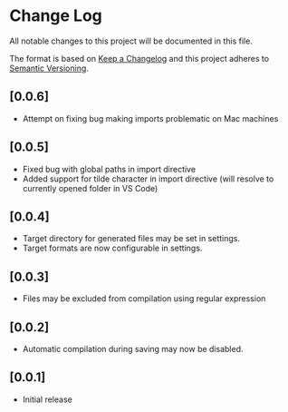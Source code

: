 # Change Log

All notable changes to this project will be documented in this file.

The format is based on [Keep a Changelog](http://keepachangelog.com/)
and this project adheres to [Semantic Versioning](http://semver.org/).

## [0.0.6]
- Attempt on fixing bug making imports problematic on Mac machines

## [0.0.5]
- Fixed bug with global paths in import directive
- Added support for tilde character in import directive (will resolve to currently opened folder in VS Code)

## [0.0.4]
- Target directory for generated files may be set in settings.
- Target formats are now configurable in settings.

## [0.0.3]
- Files may be excluded from compilation using regular expression

## [0.0.2]
- Automatic compilation during saving may now be disabled.

## [0.0.1]
- Initial release